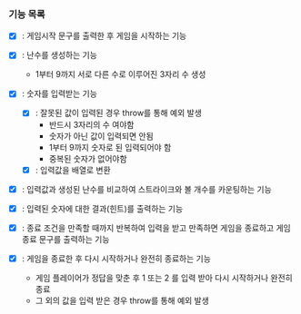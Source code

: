 
### 기능 목록


- [x] : 게임시작 문구를 출력한 후 게임을 시작하는 기능

- [x] : 난수를 생성하는 기능
  - 1부터 9까지 서로 다른 수로 이루어진 3자리 수 생성

- [x] : 숫자를 입력받는 기능
  - [x] : 잘못된 값이 입력된 경우 throw를 통해 예외 발생
    - 반드시 3자리의 수 여야함
    - 숫자가 아닌 값이 입력되면 안됨
    - 1부터 9까지 숫자로 된 입력되어야 함
    - 중복된 숫자가 없어야함
  - [x] : 입력값을 배열로 변환

- [x] : 입력값과 생성된 난수를 비교하여 스트라이크와 볼 개수를 카운팅하는 기능

- [x] : 입력된 숫자에 대한 결과(힌트)를 출력하는 기능

- [x] : 종료 조건을 만족할 때까지 반복하여 입력을 받고 만족하면 게임을 종료하고 게임 종료 문구를 출력하는 기능

- [x] : 게임을 종료한 후 다시 시작하거나 완전히 종료하는 기능
  - 게임 플레이어가 정답을 맞춘 후 1 또는 2 를 입력 받아 다시 시작하거나 완전히 종료
  - 그 외의 값을 입력 받은 경우 throw를 통해 예외 발생
